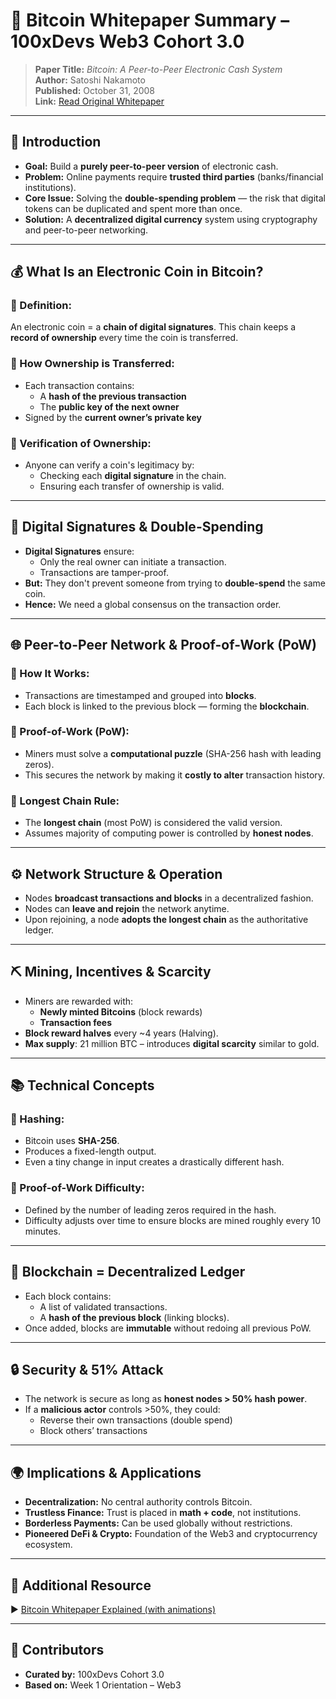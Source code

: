 # 📄 Bitcoin Whitepaper Summary – 100xDevs Web3 Cohort 3.0

> **Paper Title:** *Bitcoin: A Peer-to-Peer Electronic Cash System*  
> **Author:** Satoshi Nakamoto  
> **Published:** October 31, 2008  
> **Link:** [Read Original Whitepaper](https://bitcoin.org/bitcoin.pdf)

---

## 📌 Introduction

- **Goal:** Build a **purely peer-to-peer version** of electronic cash.
- **Problem:** Online payments require **trusted third parties** (banks/financial institutions).
- **Core Issue:** Solving the **double-spending problem** — the risk that digital tokens can be duplicated and spent more than once.
- **Solution:** A **decentralized digital currency** system using cryptography and peer-to-peer networking.

---

## 💰 What Is an Electronic Coin in Bitcoin?

### 🔗 Definition:
An electronic coin = a **chain of digital signatures**. This chain keeps a **record of ownership** every time the coin is transferred.

### 🔁 How Ownership is Transferred:
- Each transaction contains:
  - A **hash of the previous transaction**
  - The **public key of the next owner**
- Signed by the **current owner’s private key**

### 🧾 Verification of Ownership:
- Anyone can verify a coin's legitimacy by:
  - Checking each **digital signature** in the chain.
  - Ensuring each transfer of ownership is valid.

---

## 🔐 Digital Signatures & Double-Spending

- **Digital Signatures** ensure:
  - Only the real owner can initiate a transaction.
  - Transactions are tamper-proof.
- **But:** They don't prevent someone from trying to **double-spend** the same coin.
- **Hence:** We need a global consensus on the transaction order.

---

## 🌐 Peer-to-Peer Network & Proof-of-Work (PoW)

### 🔄 How It Works:
- Transactions are timestamped and grouped into **blocks**.
- Each block is linked to the previous block — forming the **blockchain**.

### 🧮 Proof-of-Work (PoW):
- Miners must solve a **computational puzzle** (SHA-256 hash with leading zeros).
- This secures the network by making it **costly to alter** transaction history.

### 🔗 Longest Chain Rule:
- The **longest chain** (most PoW) is considered the valid version.
- Assumes majority of computing power is controlled by **honest nodes**.

---

## ⚙️ Network Structure & Operation

- Nodes **broadcast transactions and blocks** in a decentralized fashion.
- Nodes can **leave and rejoin** the network anytime.
- Upon rejoining, a node **adopts the longest chain** as the authoritative ledger.

---

## ⛏️ Mining, Incentives & Scarcity

- Miners are rewarded with:
  - **Newly minted Bitcoins** (block rewards)
  - **Transaction fees**
- **Block reward halves** every ~4 years (Halving).
- **Max supply**: 21 million BTC – introduces **digital scarcity** similar to gold.

---

## 📚 Technical Concepts

### 📌 Hashing:
- Bitcoin uses **SHA-256**.
- Produces a fixed-length output.
- Even a tiny change in input creates a drastically different hash.

### 🏁 Proof-of-Work Difficulty:
- Defined by the number of leading zeros required in the hash.
- Difficulty adjusts over time to ensure blocks are mined roughly every 10 minutes.

---

## 🧱 Blockchain = Decentralized Ledger

- Each block contains:
  - A list of validated transactions.
  - A **hash of the previous block** (linking blocks).
- Once added, blocks are **immutable** without redoing all previous PoW.

---

## 🔒 Security & 51% Attack

- The network is secure as long as **honest nodes > 50% hash power**.
- If a **malicious actor** controls >50%, they could:
  - Reverse their own transactions (double spend)
  - Block others’ transactions

---

## 🌍 Implications & Applications

- **Decentralization:** No central authority controls Bitcoin.
- **Trustless Finance:** Trust is placed in **math + code**, not institutions.
- **Borderless Payments:** Can be used globally without restrictions.
- **Pioneered DeFi & Crypto:** Foundation of the Web3 and cryptocurrency ecosystem.

---

## 🎥 Additional Resource

▶️ [Bitcoin Whitepaper Explained (with animations)](https://www.youtube.com/results?search_query=bitcoin+whitepaper+explained)

---

## 🧠 Contributors
- **Curated by:** 100xDevs Cohort 3.0
- **Based on:** Week 1 Orientation – Web3
